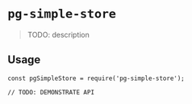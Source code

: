 # `pg-simple-store`

> TODO: description

## Usage

```
const pgSimpleStore = require('pg-simple-store');

// TODO: DEMONSTRATE API
```

